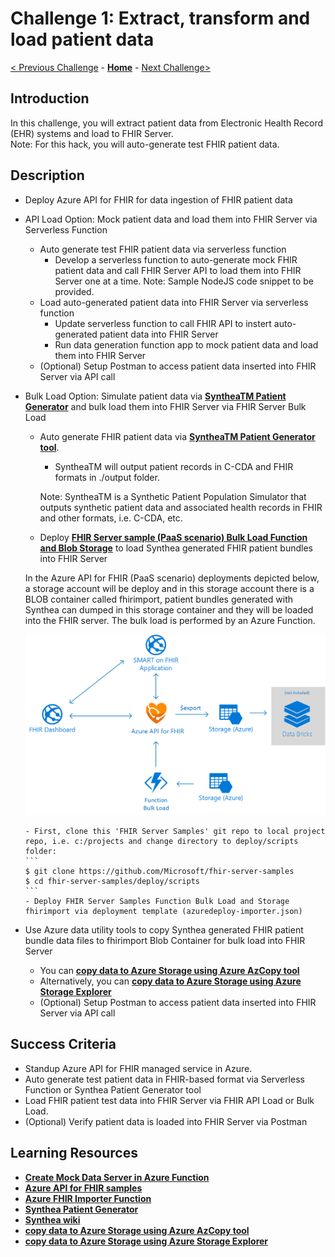 # Challenge 1: Extract, transform and load patient data

[< Previous Challenge](./Challenge00.md) - **[Home](../readme.md)** - [Next Challenge>](./Challenge02.md)

## Introduction

In this challenge, you will extract patient data from Electronic Health Record (EHR) systems and load to FHIR Server.  
Note: For this hack, you will auto-generate test FHIR patient data.

## Description

- Deploy Azure API for FHIR for data ingestion of FHIR patient data
- API Load Option: Mock patient data and load them into FHIR Server via Serverless Function
   - Auto generate test FHIR patient data via serverless function
      - Develop a serverless function to auto-generate mock FHIR patient data and call FHIR Server API to load them into FHIR Server one at a time.  Note: Sample NodeJS code snippet to be provided.
   - Load auto-generated patient data into FHIR Server via serverless function
      - Update serverless function to call FHIR API to instert auto-generated patient data into FHIR Server
      - Run data generation function app to mock patient data and load them into FHIR Server
   - (Optional) Setup Postman to access patient data inserted into FHIR Server via API call

- Bulk Load Option: Simulate patient data via **[SyntheaTM Patient Generator](https://github.com/synthetichealth/synthea#syntheatm-patient-generator)** and bulk load them into FHIR Server via FHIR Server Bulk Load
   - Auto generate FHIR patient data via **[SyntheaTM Patient Generator tool](https://github.com/synthetichealth/synthea#generate-synthetic-patients)**.  
      - SyntheaTM will output patient records in C-CDA and FHIR formats in ./output folder. 
      
      Note: SyntheaTM is a Synthetic Patient Population Simulator that outputs synthetic patient data and associated health records in FHIR and other formats, i.e. C-CDA, etc.

   - Deploy **[FHIR Server sample (PaaS scenario) Bulk Load Function and Blob Storage](https://github.com/microsoft/fhir-server-samples)** to load Synthea generated FHIR patient bundles into FHIR Server

   In the Azure API for FHIR (PaaS scenario) deployments depicted below, a storage account will be deploy and in this storage account there is a BLOB container called fhirimport, patient bundles generated with Synthea can dumped in this storage container and they will be loaded into the FHIR server. The bulk load is performed by an Azure Function.

   ![Azure API for FHIR PaaS server:](../images/fhir-server-samples-paas.png)

      - First, clone this 'FHIR Server Samples' git repo to local project repo, i.e. c:/projects and change directory to deploy/scripts folder:
      ```
      $ git clone https://github.com/Microsoft/fhir-server-samples
      $ cd fhir-server-samples/deploy/scripts
      ```
      - Deploy FHIR Server Samples Function Bulk Load and Storage fhirimport via deployment template (azuredeploy-importer.json)
- Use Azure data utility tools to copy Synthea generated FHIR patient bundle data files to fhirimport Blob Container for bulk load into FHIR Server 
   - You can **[copy data to Azure Storage using Azure AzCopy tool](https://docs.microsoft.com/en-us/azure/storage/common/storage-use-azcopy-v10)**
   - Alternatively, you can **[copy data to Azure Storage using Azure Storage Explorer](https://docs.microsoft.com/en-us/azure/storage/common/storage-use-azcopy-v10#use-azcopy-in-azure-storage-explorer)**     
   - (Optional) Setup Postman to access patient data inserted into FHIR Server via API call

## Success Criteria

   - Standup Azure API for FHIR managed service in Azure.
   - Auto generate test patient data in FHIR-based format via Serverless Function or Synthea Patient Generator tool
   - Load FHIR patient test data into FHIR Server via FHIR API Load or Bulk Load.
   - (Optional) Verify patient data is loaded into FHIR Server via Postman

## Learning Resources

- **[Create Mock Data Server in Azure Function](https://medium.com/@hharan618/create-your-own-mock-data-server-in-azure-functions-7a93972fbfd1)**
- **[Azure API for FHIR samples](https://github.com/microsoft/fhir-server-samples)**
- **[Azure FHIR Importer Function](https://github.com/microsoft/fhir-server-samples/tree/master/src/FhirImporter)**
- **[Synthea Patient Generator](https://github.com/synthetichealth/synthea#syntheatm-patient-generator)**
- **[Synthea wiki](https://github.com/synthetichealth/synthea/wiki)**
- **[copy data to Azure Storage using Azure AzCopy tool](https://docs.microsoft.com/en-us/azure/storage/common/storage-use-azcopy-v10)**
- **[copy data to Azure Storage using Azure Storage Explorer](https://docs.microsoft.com/en-us/azure/storage/common/storage-use-azcopy-v10#use-azcopy-in-azure-storage-explorer)** 
